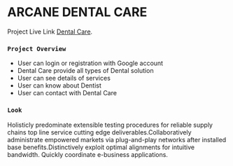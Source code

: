 # ARCANE DENTAL CARE

Project Live Link [Dental Care](https://arcane-dental-care.web.app/).


### `Project Overview`

- User can login or registration with Google account
- Dental Care provide all types of Dental solution
- User can see details of services
- User can know about Dentist
- User can contact with Dental Care

### `Look`

Holisticly predominate extensible testing procedures for reliable supply chains top line service cutting edge deliverables.Collaboratively administrate empowered markets via plug-and-play networks after installed base benefits.Distinctively exploit optimal alignments for intuitive bandwidth. Quickly coordinate e-business applications.
